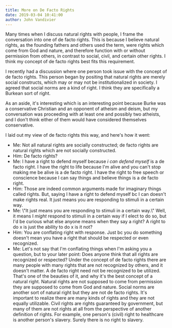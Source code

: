 ```yaml
---
title: More on De Facto Rights
date: 2019-03-04 10:41:00
author: John Vandivier
---
```




<!-- wp:paragraph -->
<p>Many times when I discuss natural rights with people, I frame the conversation into one of de facto rights. This is because I believe natural rights, as the founding fathers and others used the term, were rights which come from God and nature, and therefore function with or without permission from others, in contrast to social, civil, and certain other rights. I think my concept of de facto rights best fits this requirement.</p>
<!-- /wp:paragraph -->

<!-- wp:paragraph -->
<p>I recently had a discussion where one person took issue with the concept of de facto rights. This person began by positing that natural rights are merely social constructs, which may or may not be institutionalized in society. I agreed that social norms are a kind of right. I think they are specifically a Burkean sort of right. </p>
<!-- /wp:paragraph -->

<!-- wp:paragraph -->
<p>As an aside, it's interesting which is an interesting point because Burke was a conservative Christian and an opponent of atheism and deism, but my conversation was proceeding with at least one and possibly two atheists, and I don't think either of them would have considered themselves conservative.</p>
<!-- /wp:paragraph -->

<!-- wp:paragraph -->
<p> I laid out my view of de facto rights this way, and here's how it went: </p>
<!-- /wp:paragraph -->

<!-- wp:list -->
<ul><li>Me:  Not all natural rights are socially constructed; de facto rights are natural rights which are not socially constructed. </li><li>Him:  De facto rights? </li><li>Me: I have a right to defend myself because <em>i can defend myself</em> is a de facto right. I have the right to life because I'm alive and you can't stop making me be alive is a de facto right. I have the right to free speech or conscience because I can say things and believe things is a de facto right.</li><li>Him: Those are indeed common arguments made for imaginary things called rights. But, saying I have a right to defend myself bc I can doesn't make rights real. It just means you are responding to stimuli in a certain way.</li><li>Me: \"It just means you are responding to stimuli in a certain way.\" Well, it means I <em>might</em> respond to stimuli in a certain way if I elect to do so, but I'd be curious what else anyone means when they say a right? A right to do x is just the ability to do x is it not?</li><li>Him: You are conflating right with response. Just bc you do something doesn't mean you have a right that should be respected or even recognized.</li><li>Me: Let's not say that I'm conflating things when I'm asking you a question, but to your later point: Does anyone think that all rights are recognized or respected? Under the concept of de facto rights there are many people with many rights that are not recognized by others, and it doesn't matter. A de facto right need not be recognized to be utilized. That's one of the beauties of it, and why it's the best concept of a natural right. Natural rights are not supposed to come from permission they are supposed to come from God and nature. Social norms are another sort of natural right but they are not de facto rights. It's important to realize there are many kinds of rights and they are not equally utilizable. Civil rights are rights guaranteed by government, but many of them are not rights at all from the perspective of another definition of rights. For example, one person's (civil) right to healthcare is another person's slavery. Surely there is no right to slavery.</li></ul>
<!-- /wp:list -->

<!-- wp:paragraph -->
<p></p>
<!-- /wp:paragraph -->